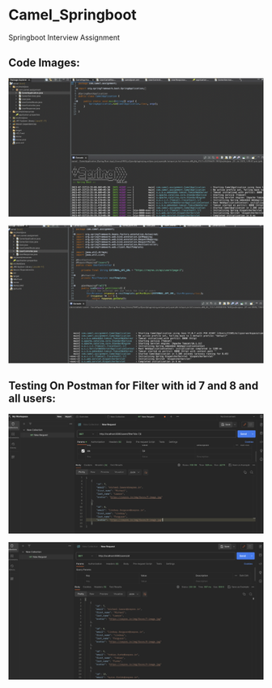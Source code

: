 # Camel_Springboot
Springboot Interview Assignment


## Code Images: 




![Code image](/images/image3.png)

![Code image](/images/image1.png)

## Testing On Postman for Filter with id 7 and 8 and all users: 

![Code image](/images/image4.png)


![Code image](/images/image5.png)

